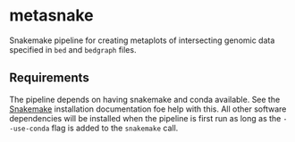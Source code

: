 # metasnake

Snakemake pipeline for creating metaplots of intersecting genomic data
specified in `bed` and `bedgraph` files. 

## Requirements 

The pipeline depends on having snakemake and conda available. See the
[Snakemake](https://snakemake.readthedocs.io/en/stable/getting_started/installation.html)
installation documentation foe help with this. All other software dependencies
will be installed when the pipeline is first run as long as the `--use-conda`
flag is added to the `snakemake` call.


